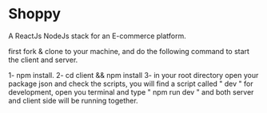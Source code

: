# Shoppy
A ReactJs NodeJs stack for an E-commerce platform.


first fork & clone to your machine, and do the following command to start the client and server.

1- npm install.
2- cd client && npm install
3- in your root directory open your package json and check the scripts, you will find a script called " dev " for development, open you terminal and type " npm run dev " and both server and client side will be running together.  
